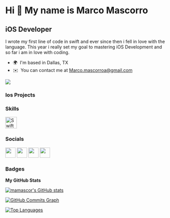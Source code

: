 Hi 👋          My name is Marco Mascorro
===============================

iOS Developer
-------------

I wrote my first line of code in swift and ever since then i fell in love with the language. This year i really set my goal to mastering iOS Development and so far i am in love with coding.

* 🌍  I'm based in Dallas, TX
* ✉️  You can contact me at [Marco.mascorroa@gmail.com](mailto:Marco.mascorroa@gmail.com)

<a href="https://www.twitter.com/ioslemonade" target="_blank" rel="noreferrer"><img
src="https://img.shields.io/twitter/follow/boringiOS?logo=twitter&style=for-the-badge&color=0891b2&labelColor=1c1917"
/></a>

### Ios Projects


### Skills

<p align="left">
<a href="https://developer.apple.com/swift/" target="_blank" rel="noreferrer"><img src="https://raw.githubusercontent.com/danielcranney/readme-generator/main/public/icons/skills/swift-colored.svg" width="36" height="36" alt="Swift" /></a>
</p>


### Socials

<p align="left"> <a href="https://www.github.com/mamascor" target="_blank" rel="noreferrer"><img src="https://raw.githubusercontent.com/danielcranney/readme-generator/main/public/icons/socials/github-dark.svg" width="32" height="32" /></a> <a href="https://www.linkedin.com/in/marcoamascorro/" target="_blank" rel="noreferrer"><img src="https://raw.githubusercontent.com/danielcranney/readme-generator/main/public/icons/socials/linkedin.svg" width="32" height="32" /></a> <a href="https://www.twitter.com/ioslemonade" target="_blank" rel="noreferrer"><img src="https://raw.githubusercontent.com/danielcranney/readme-generator/main/public/icons/socials/twitter.svg" width="32" height="32" /></a> <a href="http://www.medium.com/@marco.mascorroa" target="_blank" rel="noreferrer"><img src="https://raw.githubusercontent.com/danielcranney/readme-generator/main/public/icons/socials/medium-dark.svg" width="32" height="32" /></a></p>

### Badges

<b>My GitHub Stats</b>

<a href="http://www.github.com/mamascor"><img src="https://github-readme-stats.vercel.app/api?username=mamascor&show_icons=true&hide=&count_private=true&title_color=0891b2&text_color=ffffff&icon_color=0891b2&bg_color=1c1917&hide_border=true&show_icons=true" alt="mamascor's GitHub stats" /></a>

<a href="http://www.github.com/mamascor"><img src="https://activity-graph.herokuapp.com/graph?username=mamascor&bg_color=1c1917&color=ffffff&line=0891b2&point=ffffff&area_color=1c1917&area=true&hide_border=true&custom_title=GitHub%20Commits%20Graph" alt="GitHub Commits Graph" /></a>

<a href="https://github.com/mamascor" align="left"><img src="https://github-readme-stats.vercel.app/api/top-langs/?username=mamascor&langs_count=10&title_color=0891b2&text_color=ffffff&icon_color=0891b2&bg_color=1c1917&hide_border=true&locale=en&custom_title=Top%20%Languages" alt="Top Languages" /></a>
